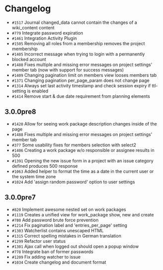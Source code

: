 # Changelog

* `#1517` Journal changed_data cannot contain the changes of a wiki_content content
* `#779`  Integrate password expiration
* `#1461` Integration Activity Plugin
* `#1505` Removing all roles from a membership removes the project membership
* `#1405` Incorrect message when trying to login with a permanently blocked account
* `#1488` Fixes multiple and missing error messages on project settings' member tab (now with support for success messages)
* `#1409` Changing pagination limit on members view looses members tab
* `#1371` Changing pagination per_page_param does not change page
* `#1314` Always set last activity timestamp and check session expiry if ttl-setting is enabled
* `#1414` Remove start & due date requirement from planning elements

## 3.0.0pre8

* `#1420` Allow for seeing work package description changes inside of the page
* `#1488` Fixes multiple and missing error messages on project settings' member tab
* `#377`  Some usability fixes for members selection with select2
* `#1406` Creating a work package w/o responsible or assignee results in 500
* `#1391` Opening the new issue form in a project with an issue category defined produces 500 response
* `#1063` Added helper to format the time as a date in the current user or the system time zone
* `#1024` Add 'assign random password' option to user settings

## 3.0.0pre7

* `#820` Implement awesome nested set on work packages
* `#1119` Creates a unified view for work_package show, new and create
* `#780` Add password brute force prevention
* `#1214` Fix pagination label and 'entries_per_page' setting
* `#1303` Watcherlist contains unescaped HTML
* `#1315` Correct spelling mistakes in German translation
* `#1299` Refactor user status
* `#1301` Ajax call when logged out should open a popup window
* `#778` Integrate ban of former passwords
* `#1209` Fix adding watcher to issue
* `#1034` Create changelog and document format
